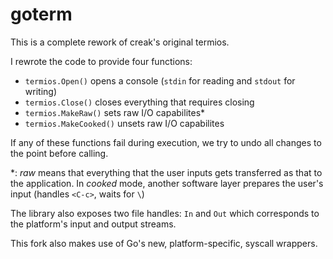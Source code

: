 goterm
======

This is a complete rework of creak's original termios.

I rewrote the code to provide four functions:
 - `termios.Open()` opens a console (`stdin` for reading and `stdout` for writing)
 - `termios.Close()` closes everything that requires closing
 - `termios.MakeRaw()` sets raw I/O capabilites\*
 - `termios.MakeCooked()` unsets raw I/O capabilites

If any of these functions fail during execution, we try to undo all changes to the point before calling.

\*: *raw* means that everything that the user inputs gets transferred as that to the application. In *cooked* mode, another software layer prepares the user's input (handles `<C-c>`, waits for `\`)

The library also exposes two file handles: `In` and `Out` which corresponds to the platform's input and output streams.

This fork also makes use of Go's new, platform-specific, syscall wrappers.
